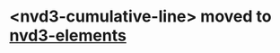 # &lt;nvd3-cumulative-line&gt; moved to [nvd3-elements](https://github.com/saeidzebardast/nvd3-elements)
